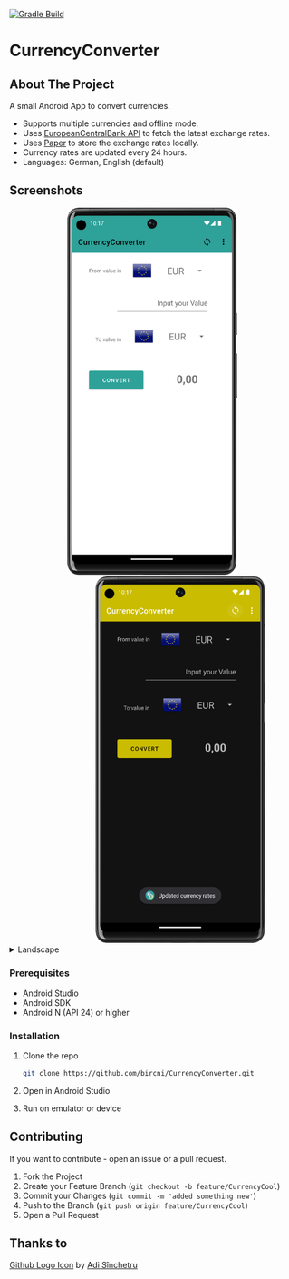 [![Gradle Build](https://github.com/bircni/CurrencyConverter/actions/workflows/android.yml/badge.svg)](https://github.com/bircni/CurrencyConverter/actions/workflows/android.yml)

# CurrencyConverter

## About The Project

 A small Android App to convert currencies.

- Supports multiple currencies and offline mode.
- Uses [EuropeanCentralBank API](https://www.ecb.europa.eu) to fetch the latest exchange rates.
- Uses [Paper](https://github.com/pilgr/Paper) to store the exchange rates locally.
- Currency rates are updated every 24 hours.
- Languages: German, English (default)

## Screenshots

<div align="center">
<img src="./docs/assets/graphics/converter-bright.png" width="300"  />
<img style="margin-left: 100px" src="./docs/assets/graphics/converter-dark.png" width="300"/>
</div>
<details>
<summary>Landscape</summary>
</br>
<div align="center">
<img src="./docs/assets/graphics/converter-bright-ls.png" width="600"  />
<img src="./docs/assets/graphics/converter-dark-ls.png" width="600"/>
</div>
</details>

### Prerequisites

- Android Studio
- Android SDK
- Android N (API 24) or higher

### Installation

1. Clone the repo

   ```sh
   git clone https://github.com/bircni/CurrencyConverter.git
   ```

2. Open in Android Studio
3. Run on emulator or device

## Contributing

If you want to contribute - open an issue or a pull request.

1. Fork the Project
2. Create your Feature Branch (`git checkout -b feature/CurrencyCool`)
3. Commit your Changes (`git commit -m 'added something new'`)
4. Push to the Branch (`git push origin feature/CurrencyCool`)
5. Open a Pull Request

## Thanks to

<a href="https://iconscout.com/icons/github-brand-logo" target="_blank">Github Logo Icon</a> by <a href="https://iconscout.com/contributors/adi-sinchetru" target="_blank">Adi Sînchetru</a>  
